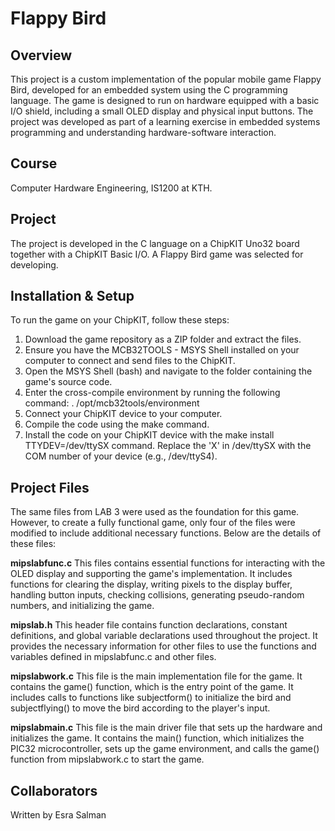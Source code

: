 # Flappy Bird

## Overview
This project is a custom implementation of the popular mobile game Flappy Bird, developed for an embedded system using the C programming language. The game is designed to run on hardware equipped with a basic I/O shield, including a small OLED display and physical input buttons. The project was developed as part of a learning exercise in embedded systems programming and understanding hardware-software interaction.
 
## Course
Computer Hardware Engineering, IS1200 at KTH. 

## Project
The project is developed in the C language on a ChipKIT Uno32 board together with a ChipKIT Basic I/O. A Flappy Bird game was selected for developing.

## Installation & Setup
To run the game on your ChipKIT, follow these steps:

1. Download the game repository as a ZIP folder and extract the files.
2. Ensure you have the MCB32TOOLS - MSYS Shell installed on your computer to connect and send files to the ChipKIT.
3. Open the MSYS Shell (bash) and navigate to the folder containing the game's source code.
4. Enter the cross-compile environment by running the following command:
. /opt/mcb32tools/environment
5. Connect your ChipKIT device to your computer.
6. Compile the code using the make command.
7. Install the code on your ChipKIT device with the make install TTYDEV=/dev/ttySX command. Replace the 'X' in /dev/ttySX with the COM number of your device (e.g., /dev/ttyS4).
   
## Project Files
The same files from LAB 3 were used as the foundation for this game. However, to create a fully functional game, only four of the files were modified to include additional necessary functions. Below are the details of these files:

**mipslabfunc.c**
This files contains essential functions for interacting with the OLED display and supporting the game's implementation. It includes functions for clearing the display, writing pixels to the display buffer, handling button inputs, checking collisions, generating pseudo-random numbers, and initializing the game.

**mipslab.h**
This header file contains function declarations, constant definitions, and global variable declarations used throughout the project. It provides the necessary information for other files to use the functions and variables defined in mipslabfunc.c and other files.

**mipslabwork.c**
This file is the main implementation file for the game. It contains the game() function, which is the entry point of the game. It includes calls to functions like subjectform() to initialize the bird and subjectflying() to move the bird according to the player's input.

**mipslabmain.c**
This file is the main driver file that sets up the hardware and initializes the game. It contains the main() function, which initializes the PIC32 microcontroller, sets up the game environment, and calls the game() function from mipslabwork.c to start the game.

## Collaborators
Written by Esra Salman
